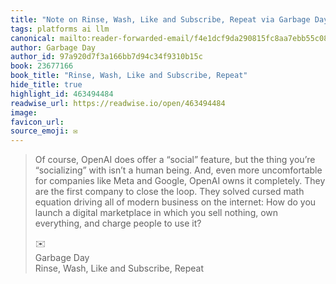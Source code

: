 ```yaml
---
title: "Note on Rinse, Wash, Like and Subscribe, Repeat via Garbage Day"
tags: platforms ai llm
canonical: mailto:reader-forwarded-email/f4e1dcf9da290815fc8aa7ebb55c08ef
author: Garbage Day
author_id: 97a920d7f3a166bb7d94c34f9310b15c
book: 23677166
book_title: "Rinse, Wash, Like and Subscribe, Repeat"
hide_title: true
highlight_id: 463494484
readwise_url: https://readwise.io/open/463494484
image: 
favicon_url: 
source_emoji: ✉️
---
```


> Of course, OpenAI does offer a “social” feature, but the thing you’re “socializing” with isn’t a human being. And, even more uncomfortable for companies like Meta and Google, OpenAI owns it completely. They are the first company to close the loop. They solved cursed math equation driving all of modern business on the internet: How do you launch a digital marketplace in which you sell nothing, own everything, and charge people to use it?
> <div class="quoteback-footer"><div class="quoteback-avatar"><span class="mini-emoji"> ✉️</span></div><div class="quoteback-metadata"><div class="metadata-inner"><span style="display:none">FROM:</span><div aria-label="Garbage Day" class="quoteback-author"> Garbage Day</div><div aria-label="Rinse, Wash, Like and Subscribe, Repeat" class="quoteback-title"> Rinse, Wash, Like and Subscribe, Repeat</div></div></div></div>